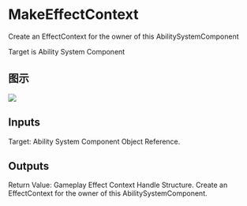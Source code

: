 # MakeEffectContext

Create an EffectContext for the owner of this AbilitySystemComponent

Target is Ability System Component

## 图示

![]($-20221218-19085898.png)

## Inputs

Target: Ability System Component Object Reference.  

## Outputs

Return Value: Gameplay Effect Context Handle Structure. Create an EffectContext for the owner of this AbilitySystemComponent.

